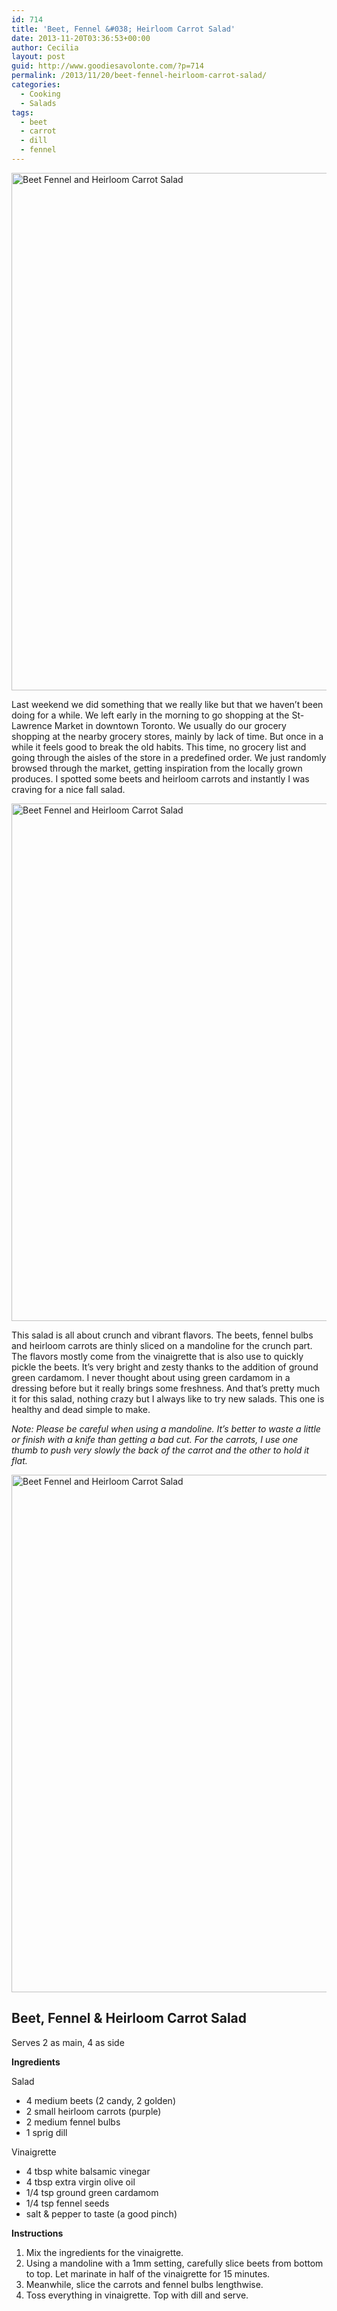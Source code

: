 ```yaml
---
id: 714
title: 'Beet, Fennel &#038; Heirloom Carrot Salad'
date: 2013-11-20T03:36:53+00:00
author: Cecilia
layout: post
guid: http://www.goodiesavolonte.com/?p=714
permalink: /2013/11/20/beet-fennel-heirloom-carrot-salad/
categories:
  - Cooking
  - Salads
tags:
  - beet
  - carrot
  - dill
  - fennel
---
```

<input class="jpibfi" type="hidden" />

[<img class="alignnone size-full wp-image-717" alt="Beet Fennel and Heirloom Carrot Salad" src="http://www.goodiesavolonte.com/wp-content/uploads/2013/11/Beet-fennel-heirloom-carrot-salad-01.jpg" width="552" height="828" />](http://www.goodiesavolonte.com/wp-content/uploads/2013/11/Beet-fennel-heirloom-carrot-salad-01.jpg)

Last weekend we did something that we really like but that we haven&#8217;t been doing for a while. We left early in the morning to go shopping at the St-Lawrence Market in downtown Toronto. We usually do our grocery shopping at the nearby grocery stores, mainly by lack of time. But once in a while it feels good to break the old habits. This time, no grocery list and going through the aisles of the store in a predefined order. We just randomly browsed through the market, getting inspiration from the locally grown produces. I spotted some beets and heirloom carrots and instantly I was craving for a nice fall salad.

<!--more-->

[<img class="alignnone size-full wp-image-715" alt="Beet Fennel and Heirloom Carrot Salad" src="http://www.goodiesavolonte.com/wp-content/uploads/2013/11/Beet-fennel-heirloom-carrot-salad-02.jpg" width="552" height="828" />](http://www.goodiesavolonte.com/wp-content/uploads/2013/11/Beet-fennel-heirloom-carrot-salad-02.jpg)

This salad is all about crunch and vibrant flavors. The beets, fennel bulbs and heirloom carrots are thinly sliced on a mandoline for the crunch part. The flavors mostly come from the vinaigrette that is also use to quickly pickle the beets. It&#8217;s very bright and zesty thanks to the addition of ground green cardamom. I never thought about using green cardamom in a dressing before but it really brings some freshness. And that&#8217;s pretty much it for this salad, nothing crazy but I always like to try new salads. This one is healthy and dead simple to make.

_Note: Please be careful when using a mandoline. It&#8217;s better to waste a little or finish with a knife than getting a bad cut. For the carrots, I use one thumb to push very slowly the back of the carrot and the other to hold it flat._

[<img class="alignnone size-full wp-image-716" alt="Beet Fennel and Heirloom Carrot Salad" src="http://www.goodiesavolonte.com/wp-content/uploads/2013/11/Beet-fennel-heirloom-carrot-salad-03.jpg" width="552" height="828" />](http://www.goodiesavolonte.com/wp-content/uploads/2013/11/Beet-fennel-heirloom-carrot-salad-03.jpg)

<div class="recipe-box">
  <h2 class="recipe-title">
    Beet, Fennel & Heirloom Carrot Salad
  </h2>
  
  <p>
    Serves 2 as main, 4 as side
  </p>
  
  <p>
    <strong>Ingredients</strong>
  </p>
  
  <p>
    Salad
  </p>
  
  <ul>
    <li>
      4 medium beets (2 candy, 2 golden)
    </li>
    <li>
      2 small heirloom carrots (purple)
    </li>
    <li>
      2 medium fennel bulbs
    </li>
    <li>
      1 sprig dill
    </li>
  </ul>
  
  <p>
    Vinaigrette
  </p>
  
  <ul>
    <li>
      <span style="line-height: 14px;">4 tbsp white balsamic vinegar</span>
    </li>
    <li>
      4 tbsp extra virgin olive oil
    </li>
    <li>
      1/4 tsp ground green cardamom
    </li>
    <li>
      1/4 tsp fennel seeds
    </li>
    <li>
      salt & pepper to taste (a good pinch)
    </li>
  </ul>
  
  <p>
    <strong>Instructions</strong>
  </p>
  
  <ol>
    <li>
      Mix the ingredients for the vinaigrette.
    </li>
    <li>
      Using a mandoline with a 1mm setting, carefully slice beets from bottom to top. Let marinate in half of the vinaigrette for 15 minutes.
    </li>
    <li>
      Meanwhile, slice the carrots and fennel bulbs lengthwise.
    </li>
    <li>
      Toss everything in vinaigrette. Top with dill and serve.
    </li>
  </ol>
</div>